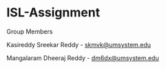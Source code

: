 # ISL-Assignment

Group Members

Kasireddy Sreekar Reddy - skmvk@umsystem.edu

Mangalaram Dheeraj Reddy - dm6dx@umsystem.edu
